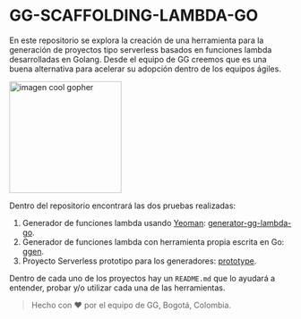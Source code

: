 # GG-SCAFFOLDING-LAMBDA-GO

En este repositorio se explora la creación de una herramienta para la generación de proyectos tipo serverless basados en funciones lambda desarrolladas en Golang. Desde el equipo de GG creemos que es una buena alternativa para acelerar su adopción dentro de los equipos ágiles.

<img src="https://go.dev/images/gophers/biplane.svg" alt="imagen cool gopher" width="200"/>

Dentro del repositorio encontrará las dos pruebas realizadas:

1. Generador de funciones lambda usando [Yeoman](https://yeoman.io/): [generator-gg-lambda-go](./generator-gg-lambda-go).
2. Generador de funciones lambda con herramienta propia escrita en Go: [ggen](./ggen).
3. Proyecto Serverless prototipo para los generadores: [prototype](./prototype).

Dentro de cada uno de los proyectos hay un `README.md` que lo ayudará a entender, probar y/o utilizar cada una de las herramientas.

>Hecho con :heart: por el equipo de GG, Bogotá, Colombia.

